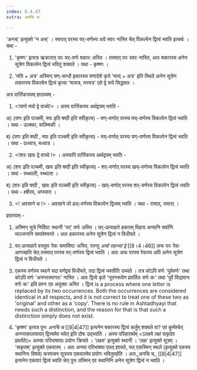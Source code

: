 ```yaml
---
index: 8.4.47
sutra: अनचि च

---
```

'अनच्' इत्युक्ते 'न अच्' ।  स्वरात् परस्य यर्-वर्णस्य अग्रे स्वरः नास्ति चेत् विकल्पेन द्वित्वं भवति इत्यर्थः । यथा -



1) 'कृष्णः' इत्यत्र ऋकारात् परः यर्-वर्णः षकारः अस्ति । तस्मात् परः स्वरः नास्ति, अतः षकारस्य अनेन सूत्रेण विकल्पेन द्वित्वं भवितुं शक्यते । यथा - कृष्ष्णः ।

2) 'मति + अत्र' अस्मिन् यण्-सन्धौ इकारस्य यणादेशे कृते 'मत्य् + अत्र'  इति स्थिते अनेन सूत्रेण तकारस्य विकल्पेन द्वित्वं कृत्वा 'मत्यत्र, मत्त्यत्र'  एते द्वे रूपे सिद्ध्यतः ।

                     

अत्र वार्त्तिकत्रयम् ज्ञातव्यम् - 

1) <!यणो मयो द्वे वाच्ये!> । अस्य वार्त्तिकस्य अर्थद्वयम् भवति - 

अ) (यणः इति पञ्चमी, मयः इति षष्ठी इति स्वीकृत्य) - यण्-वर्णात् परस्य मय्-वर्णस्य विकल्पेन द्वित्वं भवति । यथा - उल्क्का, वाल्म्मिकी ।

ब)  (यणः इति षष्ठी , मयः इति पञ्चमी इति स्वीकृत्य) - मय्-वर्णात् परस्य यण्-वर्णस्य विकल्पेन द्वित्वं भवति । यथा - दध्य्यत्र, मध्व्वत्र  ।



2) <!शरः खयः द्वे वाच्ये !> । अस्यापि वार्त्तिकस्य अर्थद्वयम् भवति -                                              

अ) (शरः इति पञ्चमी, खयः इति षष्ठी इति स्वीकृत्य) - शर्-वर्णात् परस्य खय्-वर्णस्य विकल्पेन द्वित्वं भवति । यथा - स्थ्थाली, स्थ्थाता ।

ब)  (शरः इति षष्ठी , खयः इति पञ्चमी इति स्वीकृत्य) - खय्-वर्णात् परस्य शर्-वर्णस्य विकल्पेन द्वित्वं भवति । यथा - क्ष्षीरम्, अप्स्सरा ।



3) <! अवसाने च !> - अवसाने परे हल्-वर्णस्य विकल्पेन द्वित्वम् भवति । यथा - रामात्, रामात्त् ।             

                            

ज्ञातव्यम् -

1. अस्मिन् सूत्रे निर्दिष्टः स्थानी 'यर्' वर्णः अस्ति । यर्-प्रत्याहारे हकारम् विहाय अन्यानि सर्वाणि व्यञ्जनानि समावेश्यन्ते । अतः हकारस्य अनेन सूत्रेण द्वित्वं न विधीयते । 



2. यर्-प्रत्याहारे वस्तुतः रेफः समाविष्टः अस्ति, परन्तु _अचो रहाभ्यां द्वे_ [[8।4।46]] अचः परः रेफः आगच्छति चेत् तस्मात् परस्य यर्-वर्णस्य द्वित्वं भवति ।  अतः अचः परस्य  रेफस्य अपि अनेन सूत्रेण द्वित्वं न विधीयते । 



3. एकस्य वर्णस्य स्थाने यदा वर्णद्वयं विधीयते, तदा द्वित्वं भवतीति उच्यते । तत्र कोऽपि वर्णः 'पूर्ववर्णः' तथा कोऽपि वर्णः 'अनन्तरमागतः' नास्ति ।  अतः द्वित्वे कृते 'नूतनरूपेण प्रवर्तितः वर्णः कः' तथा 'पूर्वं विद्यमानः वर्णः कः' इति प्रश्नः  एव अयुक्तः अस्ति । द्वित्व  is a process where one letter is replaced by its two occurrences. Both the occurrences are considered identical in all respects, and it is not correct to treat one of these two as 'original' and other as a 'copy'. There is no rule in Ashtadhyayi that needs such a distinction, and the reason for that is that such a distinction simply does not exist.



4. 'कृष्ष्ण' इत्यत्र पुनः _अनचि च_ [[8|4|47]] इत्यनेन षकारस्य द्वित्वं कर्तुम् शक्यते वा? एवं कुर्मश्चेत् अनन्तकालयावत् द्वित्त्वमेव भवेत् इति दोषः उद्भवति । अस्य परिहारार्थम् <ऽलक्ष्ये लक्षं सकृदेव प्रवर्ततेऽ> अस्याः परिभाषायाः प्रयोगः क्रियते । 'लक्ष्य' इत्युक्ते स्थानी । 'लक्ष' इत्युक्ते सूत्रम् । 'सकृतम्' इत्युक्ते एकवारम् । अतः अनया परिभाषया एतत् ज्ञायते, यत् एकस्मिन् स्थले (इत्युक्ते एकस्य स्थानिनः विषये) कस्यचन सूत्रस्य एकवारमेव प्रयोगः भवितुमर्हति । अतः_अनचि च_ [[8|4|47]] इत्यनेन एकवारं द्वित्वं भवति चेत् पुनः तस्मिन् एव स्थानिनि अनेन सूत्रेण द्वित्वं न भवति ।
